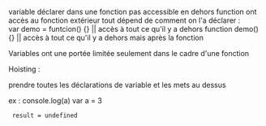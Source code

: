 variable déclarer dans une fonction pas accessible en dehors
function ont accès au fonction extérieur tout dépend de comment on l'a déclarer :  
var demo = funtcion() {}   || accès à tout ce qu'il y a dehors
function demo() {} || accès à tout ce qu'il y a dehors mais après la fonction

Variables ont une portée limitée seulement dans le cadre d'une fonction

Hoisting : 

prendre toutes les déclarations de variable et les mets au dessus

ex : console.log(a)
     var a = 3 

     result = undefined